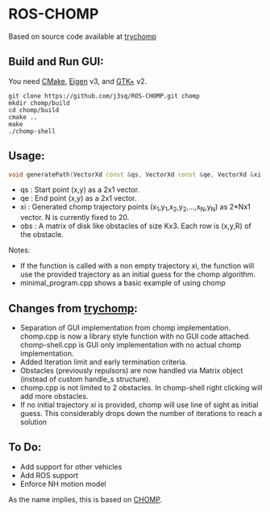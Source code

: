 ROS-CHOMP
=================

Based on source code available at [trychomp][]

Build and Run GUI:
-------
You need [CMake][], [Eigen][] v3, and [GTK+][] v2.

    git clone https://github.com/j3sq/ROS-CHOMP.git chomp
    mkdir chomp/build
    cd chomp/build
    cmake ..
    make
    ./chomp-shell

Usage:
------
```c++
void generatePath(VectorXd const &qs, VectorXd const &qe, VectorXd &xi, MatrixXd const &obs);
```
* qs : Start point (x,y) as a 2x1 vector.
* qe : End point (x,y) as a 2x1 vector.
* xi : Generated chomp trajectory points (x<sub>1</sub>,y<sub>1</sub>,x<sub>2</sub>,y<sub>2</sub>,...,x<sub>N</sub>,y<sub>N</sub>) as 2*Nx1 vector. N is currently fixed to 20.
* obs : A matrix of disk like obstacles of size Kx3. Each row is (x,y,R) of the obstacle.

Notes:
* If the function is called with a non empty trajectory xi, the function will use the provided trajectory as an initial guess for the chomp algorithm.
* minimal_program.cpp shows a basic example of using chomp


Changes from [trychomp][]:
-------------------------
* Separation of GUI implementation from chomp implementation. chomp.cpp is now a library style function with no GUI code attached. chomp-shell.cpp is GUI only implementation with no actual chomp implementation.
* Added Iteration limit and early termination criteria.
* Obstacles (previously repulsors) are now handled via Matrix object (instead of custom handle_s structure).
* chomp.cpp is not limited to 2 obstacles. In chomp-shell right clicking will add more obstacles.
* If no initial trajectory *xi* is provided, chomp will use line of sight as initial guess. This considerably drops down the number of iterations to reach a solution

To Do:
------
* Add support for other vehicles
* Add ROS support
* Enforce NH motion model

As the name implies, this is based on [CHOMP][].

[CMake]: http://cmake.org/
[Eigen]: http://eigen.tuxfamily.org/
[GTK+]: http://www.gtk.org/
[CHOMP]: http://www.nathanratliff.com/research/chomp
[trychomp]: https://github.com/poftwaresatent/trychomp
